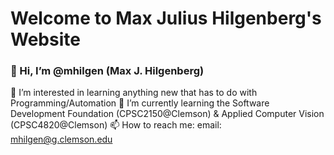 # Welcome to Max Julius Hilgenberg's Website
### 👋 Hi, I’m @mhilgen (Max J. Hilgenberg)



👀 I’m interested in learning anything new that has to do with Programming/Automation
🌱 I’m currently learning the Software Development Foundation (CPSC2150@Clemson) & Applied Computer Vision (CPSC4820@Clemson)
📫 How to reach me: email: mhilgen@g.clemson.edu

